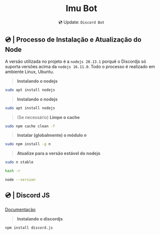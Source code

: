 <div align="center">

# Imu Bot
💿 Update: `Discord Bot`

</div>

## 💿 | Processo de Instalação e Atualização do Node

A versão utilizada no projeto é a `nodejs 20.13.1` porquê o Discordjs só suporta versões acima da `nodejs 16.11.0`. Todo o processo é realizado em ambiente Linux, Ubuntu.

> **Instalando o nodejs**

```bash
sudo apt install nodejs
```

> **Instalando o nodejs**
```bash
sudo apt install nodejs
```

> (Se necessário) **Limpe o cache**
```bash
sudo npm cache clean -f
```

> **Instalar (globalmente) o módulo _n_**
```bash
sudo npm install -g n
```

> **Atualize para a versão estável do nodejs**
```bash
sudo n stable
```

```bash
hash -r
```

```bash
node --version
```

## 💿 | Discord JS
[Documentação](https://discordjs.guide/#before-you-begin)

> **Instalando o discordjs**
```bash
npm install discord.js
```